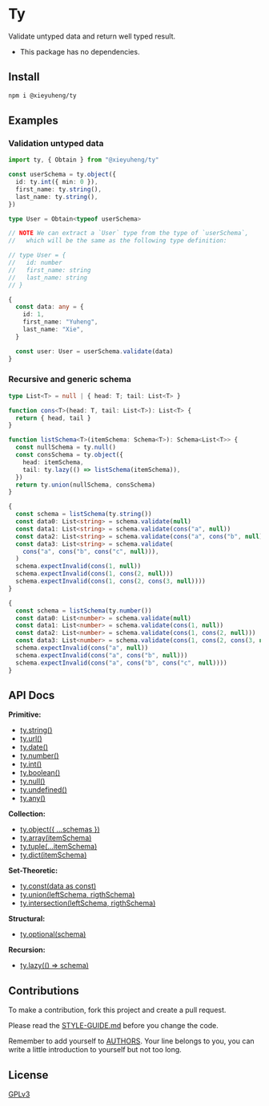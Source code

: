 # Ty

Validate untyped data and return well typed result.

- This package has no dependencies.

## Install

```bash
npm i @xieyuheng/ty
```

## Examples

### Validation untyped data

```typescript
import ty, { Obtain } from "@xieyuheng/ty"

const userSchema = ty.object({
  id: ty.int({ min: 0 }),
  first_name: ty.string(),
  last_name: ty.string(),
})

type User = Obtain<typeof userSchema>

// NOTE We can extract a `User` type from the type of `userSchema`,
//   which will be the same as the following type definition:

// type User = {
//   id: number
//   first_name: string
//   last_name: string
// }

{
  const data: any = {
    id: 1,
    first_name: "Yuheng",
    last_name: "Xie",
  }

  const user: User = userSchema.validate(data)
}
```

### Recursive and generic schema

```typescript
type List<T> = null | { head: T; tail: List<T> }

function cons<T>(head: T, tail: List<T>): List<T> {
  return { head, tail }
}

function listSchema<T>(itemSchema: Schema<T>): Schema<List<T>> {
  const nullSchema = ty.null()
  const consSchema = ty.object({
    head: itemSchema,
    tail: ty.lazy(() => listSchema(itemSchema)),
  })
  return ty.union(nullSchema, consSchema)
}

{
  const schema = listSchema(ty.string())
  const data0: List<string> = schema.validate(null)
  const data1: List<string> = schema.validate(cons("a", null))
  const data2: List<string> = schema.validate(cons("a", cons("b", null)))
  const data3: List<string> = schema.validate(
    cons("a", cons("b", cons("c", null))),
  )
  schema.expectInvalid(cons(1, null))
  schema.expectInvalid(cons(1, cons(2, null)))
  schema.expectInvalid(cons(1, cons(2, cons(3, null))))
}

{
  const schema = listSchema(ty.number())
  const data0: List<number> = schema.validate(null)
  const data1: List<number> = schema.validate(cons(1, null))
  const data2: List<number> = schema.validate(cons(1, cons(2, null)))
  const data3: List<number> = schema.validate(cons(1, cons(2, cons(3, null))))
  schema.expectInvalid(cons("a", null))
  schema.expectInvalid(cons("a", cons("b", null)))
  schema.expectInvalid(cons("a", cons("b", cons("c", null))))
}
```

## API Docs

**Primitive:**

- [ty.string()](src/tests/string.test.ts)
- [ty.url()](src/tests/url.test.ts)
- [ty.date()](src/tests/date.test.ts)
- [ty.number()](src/tests/number.test.ts)
- [ty.int()](src/tests/int.test.ts)
- [ty.boolean()](src/tests/boolean.test.ts)
- [ty.null()](src/tests/null.test.ts)
- [ty.undefined()](src/tests/undefined.test.ts)
- [ty.any()](src/tests/any.test.ts)

**Collection:**

- [ty.object({ ...schemas })](src/tests/object.test.ts)
- [ty.array(itemSchema)](src/tests/array.test.ts)
- [ty.tuple(...itemSchema)](src/tests/tuple.test.ts)
- [ty.dict(itemSchema)](src/tests/dict.test.ts)

**Set-Theoretic:**

- [ty.const(data as const)](src/tests/const.test.ts)
- [ty.union(leftSchema, rigthSchema)](src/tests/union.test.ts)
- [ty.intersection(leftSchema, rigthSchema)](src/tests/intersection.test.ts)

**Structural:**

- [ty.optional(schema)](src/tests/optional.test.ts)

**Recursion:**

- [ty.lazy(() => schema)](src/tests/lazy.test.ts)

## Contributions

To make a contribution, fork this project and create a pull request.

Please read the [STYLE-GUIDE.md](STYLE-GUIDE.md) before you change the code.

Remember to add yourself to [AUTHORS](AUTHORS).
Your line belongs to you, you can write a little
introduction to yourself but not too long.

## License

[GPLv3](LICENSE)
